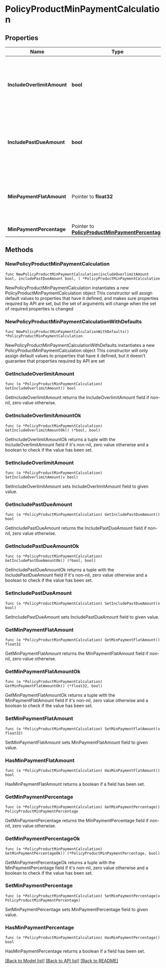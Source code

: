 # PolicyProductMinPaymentCalculation

## Properties

Name | Type | Description | Notes
------------ | ------------- | ------------- | -------------
**IncludeOverlimitAmount** | **bool** | Whether to include the overlimit amount when calculating the minimum payment. | 
**IncludePastDueAmount** | **bool** | Whether to include the past due amount when calculating the minimum payment. | 
**MinPaymentFlatAmount** | Pointer to **float32** | Minimum payment, expressed as a flat amount, due on the payment due day. | [optional] 
**MinPaymentPercentage** | Pointer to [**PolicyProductMinPaymentPercentage**](PolicyProductMinPaymentPercentage.md) |  | [optional] 

## Methods

### NewPolicyProductMinPaymentCalculation

`func NewPolicyProductMinPaymentCalculation(includeOverlimitAmount bool, includePastDueAmount bool, ) *PolicyProductMinPaymentCalculation`

NewPolicyProductMinPaymentCalculation instantiates a new PolicyProductMinPaymentCalculation object
This constructor will assign default values to properties that have it defined,
and makes sure properties required by API are set, but the set of arguments
will change when the set of required properties is changed

### NewPolicyProductMinPaymentCalculationWithDefaults

`func NewPolicyProductMinPaymentCalculationWithDefaults() *PolicyProductMinPaymentCalculation`

NewPolicyProductMinPaymentCalculationWithDefaults instantiates a new PolicyProductMinPaymentCalculation object
This constructor will only assign default values to properties that have it defined,
but it doesn't guarantee that properties required by API are set

### GetIncludeOverlimitAmount

`func (o *PolicyProductMinPaymentCalculation) GetIncludeOverlimitAmount() bool`

GetIncludeOverlimitAmount returns the IncludeOverlimitAmount field if non-nil, zero value otherwise.

### GetIncludeOverlimitAmountOk

`func (o *PolicyProductMinPaymentCalculation) GetIncludeOverlimitAmountOk() (*bool, bool)`

GetIncludeOverlimitAmountOk returns a tuple with the IncludeOverlimitAmount field if it's non-nil, zero value otherwise
and a boolean to check if the value has been set.

### SetIncludeOverlimitAmount

`func (o *PolicyProductMinPaymentCalculation) SetIncludeOverlimitAmount(v bool)`

SetIncludeOverlimitAmount sets IncludeOverlimitAmount field to given value.


### GetIncludePastDueAmount

`func (o *PolicyProductMinPaymentCalculation) GetIncludePastDueAmount() bool`

GetIncludePastDueAmount returns the IncludePastDueAmount field if non-nil, zero value otherwise.

### GetIncludePastDueAmountOk

`func (o *PolicyProductMinPaymentCalculation) GetIncludePastDueAmountOk() (*bool, bool)`

GetIncludePastDueAmountOk returns a tuple with the IncludePastDueAmount field if it's non-nil, zero value otherwise
and a boolean to check if the value has been set.

### SetIncludePastDueAmount

`func (o *PolicyProductMinPaymentCalculation) SetIncludePastDueAmount(v bool)`

SetIncludePastDueAmount sets IncludePastDueAmount field to given value.


### GetMinPaymentFlatAmount

`func (o *PolicyProductMinPaymentCalculation) GetMinPaymentFlatAmount() float32`

GetMinPaymentFlatAmount returns the MinPaymentFlatAmount field if non-nil, zero value otherwise.

### GetMinPaymentFlatAmountOk

`func (o *PolicyProductMinPaymentCalculation) GetMinPaymentFlatAmountOk() (*float32, bool)`

GetMinPaymentFlatAmountOk returns a tuple with the MinPaymentFlatAmount field if it's non-nil, zero value otherwise
and a boolean to check if the value has been set.

### SetMinPaymentFlatAmount

`func (o *PolicyProductMinPaymentCalculation) SetMinPaymentFlatAmount(v float32)`

SetMinPaymentFlatAmount sets MinPaymentFlatAmount field to given value.

### HasMinPaymentFlatAmount

`func (o *PolicyProductMinPaymentCalculation) HasMinPaymentFlatAmount() bool`

HasMinPaymentFlatAmount returns a boolean if a field has been set.

### GetMinPaymentPercentage

`func (o *PolicyProductMinPaymentCalculation) GetMinPaymentPercentage() PolicyProductMinPaymentPercentage`

GetMinPaymentPercentage returns the MinPaymentPercentage field if non-nil, zero value otherwise.

### GetMinPaymentPercentageOk

`func (o *PolicyProductMinPaymentCalculation) GetMinPaymentPercentageOk() (*PolicyProductMinPaymentPercentage, bool)`

GetMinPaymentPercentageOk returns a tuple with the MinPaymentPercentage field if it's non-nil, zero value otherwise
and a boolean to check if the value has been set.

### SetMinPaymentPercentage

`func (o *PolicyProductMinPaymentCalculation) SetMinPaymentPercentage(v PolicyProductMinPaymentPercentage)`

SetMinPaymentPercentage sets MinPaymentPercentage field to given value.

### HasMinPaymentPercentage

`func (o *PolicyProductMinPaymentCalculation) HasMinPaymentPercentage() bool`

HasMinPaymentPercentage returns a boolean if a field has been set.


[[Back to Model list]](../README.md#documentation-for-models) [[Back to API list]](../README.md#documentation-for-api-endpoints) [[Back to README]](../README.md)


